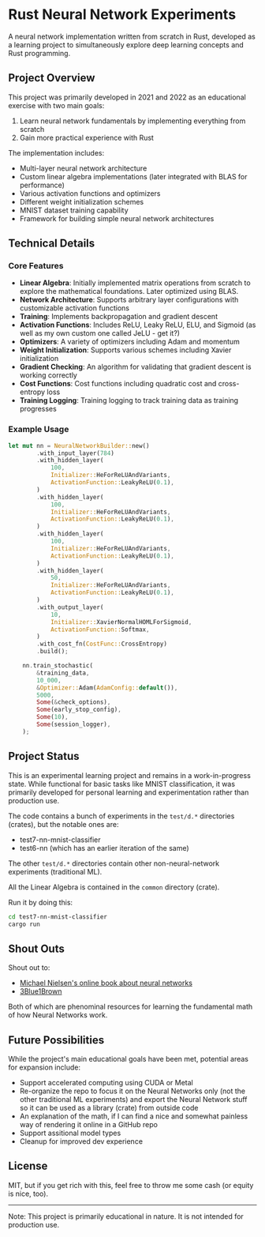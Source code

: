# Rust Neural Network Experiments

A neural network implementation written from scratch in Rust, developed as a learning project to simultaneously explore deep learning concepts and Rust programming.

## Project Overview

This project was primarily developed in 2021 and 2022 as an educational exercise with two main goals:
1. Learn neural network fundamentals by implementing everything from scratch
2. Gain more practical experience with Rust

The implementation includes:
- Multi-layer neural network architecture
- Custom linear algebra implementations (later integrated with BLAS for performance)
- Various activation functions and optimizers
- Different weight initialization schemes
- MNIST dataset training capability
- Framework for building simple neural network architectures

## Technical Details

### Core Features
- **Linear Algebra**: Initially implemented matrix operations from scratch to explore the mathematical foundations. Later optimized using BLAS.
- **Network Architecture**: Supports arbitrary layer configurations with customizable activation functions
- **Training**: Implements backpropagation and gradient descent
- **Activation Functions**: Includes ReLU, Leaky ReLU, ELU, and Sigmoid (as well as my own custom one called JeLU - get it?)
- **Optimizers**: A variety of optimizers including Adam and momentum
- **Weight Initialization**: Supports various schemes including Xavier initialization
- **Gradient Checking**: An algorithm for validating that gradient descent is working correctly
- **Cost Functions**: Cost functions including quadratic cost and cross-entropy loss
- **Training Logging**: Training logging to track training data as training progresses

### Example Usage

```rust
let mut nn = NeuralNetworkBuilder::new()
        .with_input_layer(784)
        .with_hidden_layer(
            100,
            Initializer::HeForReLUAndVariants,
            ActivationFunction::LeakyReLU(0.1),
        )
        .with_hidden_layer(
            100,
            Initializer::HeForReLUAndVariants,
            ActivationFunction::LeakyReLU(0.1),
        )
        .with_hidden_layer(
            100,
            Initializer::HeForReLUAndVariants,
            ActivationFunction::LeakyReLU(0.1),
        )
        .with_hidden_layer(
            50,
            Initializer::HeForReLUAndVariants,
            ActivationFunction::LeakyReLU(0.1),
        )
        .with_output_layer(
            10,
            Initializer::XavierNormalHOMLForSigmoid,
            ActivationFunction::Softmax,
        )
        .with_cost_fn(CostFunc::CrossEntropy)
        .build();

    nn.train_stochastic(
        &training_data,
        10_000,
        &Optimizer::Adam(AdamConfig::default()),
        5000,
        Some(&check_options),
        Some(early_stop_config),
        Some(10),
        Some(session_logger),
    );
```

## Project Status

This is an experimental learning project and remains in a work-in-progress state. While functional for basic tasks like MNIST classification, it was primarily developed for personal learning and experimentation rather than production use.

The code contains a bunch of experiments in the `test/d.*` directories (crates), but the notable ones are:
- test7-nn-mnist-classifier
- test6-nn (which has an earlier iteration of the same)

The other `test/d.*` directories contain other non-neural-network experiments (traditional ML).

All the Linear Algebra is contained in the `common` directory (crate).

Run it by doing this:

```sh
cd test7-nn-mnist-classifier
cargo run
```

## Shout Outs

Shout out to: 
- [Michael Nielsen's online book about neural networks](http://neuralnetworksanddeeplearning.com/)
- [3Blue1Brown](https://www.youtube.com/@3blue1brown)

Both of which are phenominal resources for learning the fundamental math of how Neural Networks work.

## Future Possibilities

While the project's main educational goals have been met, potential areas for expansion include:
- Support accelerated computing using CUDA or Metal
- Re-organize the repo to focus it on the Neural Networks only (not the other traditional ML experiments) and export the Neural Network stuff so it can be used as a library (crate) from outside code
- An explanation of the math, if I can find a nice and somewhat painless way of rendering it online in a GitHub repo
- Support assitional model types
- Cleanup for improved dev experience

## License

MIT, but if you get rich with this, feel free to throw me some cash (or equity is nice, too).

---

Note: This project is primarily educational in nature. It is not intended for production use.
